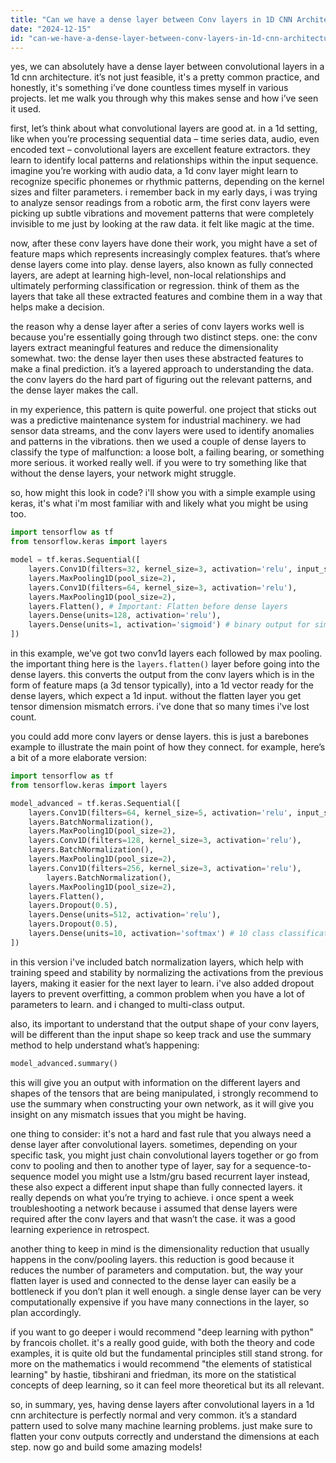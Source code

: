 ```yaml
---
title: "Can we have a dense layer between Conv layers in 1D CNN Architecture?"
date: "2024-12-15"
id: "can-we-have-a-dense-layer-between-conv-layers-in-1d-cnn-architecture"
---
```


yes, we can absolutely have a dense layer between convolutional layers in a 1d cnn architecture. it’s not just feasible, it's a pretty common practice, and honestly, it's something i’ve done countless times myself in various projects. let me walk you through why this makes sense and how i’ve seen it used.

first, let’s think about what convolutional layers are good at. in a 1d setting, like when you’re processing sequential data – time series data, audio, even encoded text – convolutional layers are excellent feature extractors. they learn to identify local patterns and relationships within the input sequence. imagine you’re working with audio data, a 1d conv layer might learn to recognize specific phonemes or rhythmic patterns, depending on the kernel sizes and filter parameters. i remember back in my early days, i was trying to analyze sensor readings from a robotic arm, the first conv layers were picking up subtle vibrations and movement patterns that were completely invisible to me just by looking at the raw data. it felt like magic at the time.

now, after these conv layers have done their work, you might have a set of feature maps which represents increasingly complex features. that’s where dense layers come into play. dense layers, also known as fully connected layers, are adept at learning high-level, non-local relationships and ultimately performing classification or regression. think of them as the layers that take all these extracted features and combine them in a way that helps make a decision.

the reason why a dense layer after a series of conv layers works well is because you're essentially going through two distinct steps. one: the conv layers extract meaningful features and reduce the dimensionality somewhat. two: the dense layer then uses these abstracted features to make a final prediction. it’s a layered approach to understanding the data. the conv layers do the hard part of figuring out the relevant patterns, and the dense layer makes the call.

in my experience, this pattern is quite powerful. one project that sticks out was a predictive maintenance system for industrial machinery. we had sensor data streams, and the conv layers were used to identify anomalies and patterns in the vibrations. then we used a couple of dense layers to classify the type of malfunction: a loose bolt, a failing bearing, or something more serious. it worked really well. if you were to try something like that without the dense layers, your network might struggle.

so, how might this look in code? i'll show you with a simple example using keras, it's what i'm most familiar with and likely what you might be using too.

```python
import tensorflow as tf
from tensorflow.keras import layers

model = tf.keras.Sequential([
    layers.Conv1D(filters=32, kernel_size=3, activation='relu', input_shape=(100, 1)), # 100 time steps, 1 feature
    layers.MaxPooling1D(pool_size=2),
    layers.Conv1D(filters=64, kernel_size=3, activation='relu'),
    layers.MaxPooling1D(pool_size=2),
    layers.Flatten(), # Important: Flatten before dense layers
    layers.Dense(units=128, activation='relu'),
    layers.Dense(units=1, activation='sigmoid') # binary output for simple example
])
```

in this example, we’ve got two conv1d layers each followed by max pooling. the important thing here is the `layers.flatten()` layer before going into the dense layers. this converts the output from the conv layers which is in the form of feature maps (a 3d tensor typically), into a 1d vector ready for the dense layers, which expect a 1d input. without the flatten layer you get tensor dimension mismatch errors. i've done that so many times i've lost count.

you could add more conv layers or dense layers. this is just a barebones example to illustrate the main point of how they connect. for example, here’s a bit of a more elaborate version:

```python
import tensorflow as tf
from tensorflow.keras import layers

model_advanced = tf.keras.Sequential([
    layers.Conv1D(filters=64, kernel_size=5, activation='relu', input_shape=(200, 1)),
    layers.BatchNormalization(),
    layers.MaxPooling1D(pool_size=2),
    layers.Conv1D(filters=128, kernel_size=3, activation='relu'),
    layers.BatchNormalization(),
    layers.MaxPooling1D(pool_size=2),
    layers.Conv1D(filters=256, kernel_size=3, activation='relu'),
        layers.BatchNormalization(),
    layers.MaxPooling1D(pool_size=2),
    layers.Flatten(),
    layers.Dropout(0.5),
    layers.Dense(units=512, activation='relu'),
    layers.Dropout(0.5),
    layers.Dense(units=10, activation='softmax') # 10 class classification
])
```

in this version i've included batch normalization layers, which help with training speed and stability by normalizing the activations from the previous layers, making it easier for the next layer to learn. i've also added dropout layers to prevent overfitting, a common problem when you have a lot of parameters to learn. and i changed to multi-class output.

also, its important to understand that the output shape of your conv layers, will be different than the input shape so keep track and use the summary method to help understand what’s happening:

```python
model_advanced.summary()
```

this will give you an output with information on the different layers and shapes of the tensors that are being manipulated, i strongly recommend to use the summary when constructing your own network, as it will give you insight on any mismatch issues that you might be having.

one thing to consider: it's not a hard and fast rule that you always need a dense layer after convolutional layers. sometimes, depending on your specific task, you might just chain convolutional layers together or go from conv to pooling and then to another type of layer, say for a sequence-to-sequence model you might use a lstm/gru based recurrent layer instead, these also expect a different input shape than fully connected layers. it really depends on what you’re trying to achieve. i once spent a week troubleshooting a network because i assumed that dense layers were required after the conv layers and that wasn’t the case. it was a good learning experience in retrospect.

another thing to keep in mind is the dimensionality reduction that usually happens in the conv/pooling layers. this reduction is good because it reduces the number of parameters and computation. but, the way your flatten layer is used and connected to the dense layer can easily be a bottleneck if you don’t plan it well enough. a single dense layer can be very computationally expensive if you have many connections in the layer, so plan accordingly.

if you want to go deeper i would recommend "deep learning with python" by francois chollet. it's a really good guide, with both the theory and code examples, it is quite old but the fundamental principles still stand strong. for more on the mathematics i would recommend "the elements of statistical learning" by hastie, tibshirani and friedman, its more on the statistical concepts of deep learning, so it can feel more theoretical but its all relevant.

so, in summary, yes, having dense layers after convolutional layers in a 1d cnn architecture is perfectly normal and very common. it’s a standard pattern used to solve many machine learning problems. just make sure to flatten your conv outputs correctly and understand the dimensions at each step. now go and build some amazing models!
